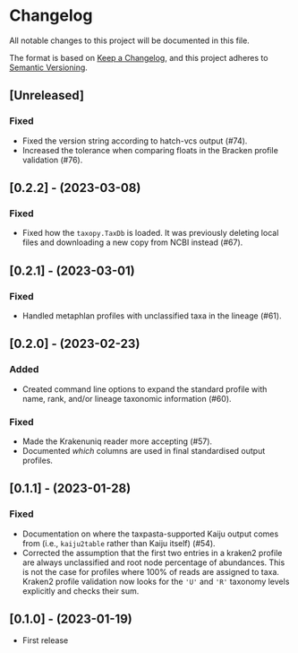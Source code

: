 # Changelog

All notable changes to this project will be documented in this file.

The format is based on [Keep a Changelog](https://keepachangelog.com/en/1.0.0/),
and this project adheres to [Semantic Versioning](https://semver.org/spec/v2.0.0.html).

## [Unreleased]

### Fixed

-   Fixed the version string according to hatch-vcs output (#74).
-   Increased the tolerance when comparing floats in the Bracken profile validation
    (#76).

## [0.2.2] - (2023-03-08)

### Fixed

-   Fixed how the `taxopy.TaxDb` is loaded. It was previously deleting local files and
    downloading a new copy from NCBI instead (#67).

## [0.2.1] - (2023-03-01)

### Fixed

-   Handled metaphlan profiles with unclassified taxa in the lineage (#61).

## [0.2.0] - (2023-02-23)

### Added

-   Created command line options to expand the standard profile with name, rank,
    and/or lineage taxonomic information (#60).

### Fixed

-   Made the Krakenuniq reader more accepting (#57).
-   Documented _which_ columns are used in final standardised output profiles.

## [0.1.1] - (2023-01-28)

### Fixed

-   Documentation on where the taxpasta-supported Kaiju output comes from (i.e.,
    `kaiju2table` rather than Kaiju itself) (#54).
-   Corrected the assumption that the first two entries in a kraken2 profile are
    always unclassified and root node percentage of abundances. This is not the
    case for profiles where 100% of reads are assigned to taxa. Kraken2 profile
    validation now looks for the `'U'` and `'R'` taxonomy levels explicitly and
    checks their sum.

## [0.1.0] - (2023-01-19)

-   First release
